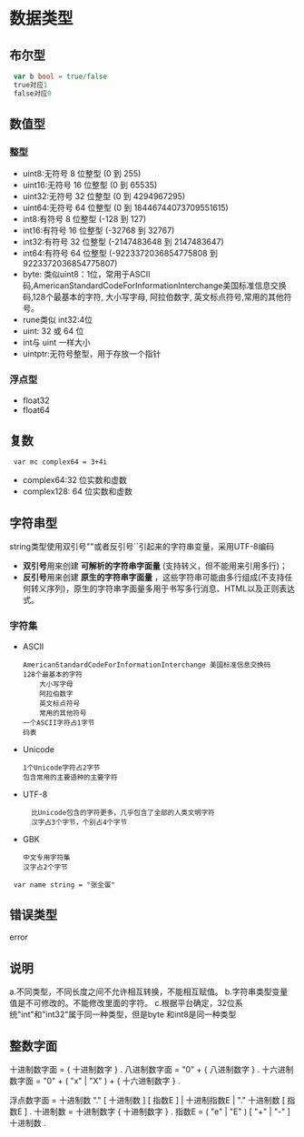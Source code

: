 # 数据类型

## 布尔型

```go
 var b bool = true/false
 true对应1
 false对应0
```

## 数值型

### 整型

- uint8:无符号 8 位整型 (0 到 255)
- uint16:无符号 16 位整型 (0 到 65535)
- uint32:无符号 32 位整型 (0 到 4294967295)
- uint64:无符号 64 位整型 (0 到 18446744073709551615)
- int8:有符号 8 位整型 (-128 到 127)
- int16:有符号 16 位整型 (-32768 到 32767)
- int32:有符号 32 位整型 (-2147483648 到 2147483647)
- int64:有符号 64 位整型 (-9223372036854775808 到 9223372036854775807)
- byte: 类似uint8：1位，常用于ASCII码,AmericanStandardCodeForInformationInterchange美国标准信息交换码,128个最基本的字符, 大小写字母, 阿拉伯数字, 英文标点符号,常用的其他符号。
- rune类似 int32:4位
- uint: 32 或 64 位
- int与 uint 一样大小
- uintptr:无符号整型，用于存放一个指针

### 浮点型

- float32	
- float64

## 复数

```
 var mc complex64 = 3+4i 
```

- complex64:32 位实数和虚数
- complex128: 64 位实数和虚数

## 字符串型

string类型使用双引号""或者反引号``引起来的字符串变量，采用UTF-8编码

- **双引号**用来创建 **可解析的字符串字面量** (支持转义，但不能用来引用多行)；
- **反引号**用来创建 **原生的字符串字面量** ，这些字符串可能由多行组成(不支持任何转义序列)，原生的字符串字面量多用于书写多行消息、HTML以及正则表达式。

### 字符集

- ASCII

      AmericanStandardCodeForInformationInterchange 美国标准信息交换码
      128个最基本的字符
          大小写字母
          阿拉伯数字
          英文标点符号
          常用的其他符号
      一个ASCII字符占1字节
      码表

- Unicode

  ```
  1个Unicode字符占2字节    
  包含常用的主要语种的主要字符 
  ```

- UTF-8

  ```
    比Unicode包含的字符更多，几乎包含了全部的人类文明字符    
    汉字占3个字节，个别占4个字节 
  ```

- GBK

  ```
  中文专用字符集    
  汉字占2个字节 
  ```

```
 var name string = "张全蛋" 
```

## 错误类型

error

## 说明

 a.不同类型，不同长度之间不允许相互转换，不能相互赋值。
b.字符串类型变量值是不可修改的。不能修改里面的字符。
c.根据平台确定，32位系统"int"和"int32"属于同一种类型，但是byte 和int8是同一种类型 

## 整数字面   

十进制数字面  =  { 十进制数字 } .
八进制数字面  = "0" + { 八进制数字 } .
十六进制数字面 = "0" + ( "x" | "X" ) + { 十六进制数字 } .

浮点数字面 = 十进制数 "." [ 十进制数 ] [ 指数E ] |
       十进制指数E |
       "." 十进制数 [ 指数E ] .
十进制数  = 十进制数字 { 十进制数字 } .
指数E    = ( "e" | "E" ) [ "+" | "-" ] 十进制数 . 

